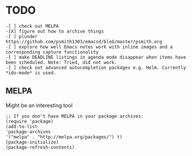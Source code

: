 # TODO

    -[ ] check out MELPA
    -[X] figure out how to archive things
    -[ ] plunder https://github.com/psmith1303/emacsd/blob/master/psmith.org
    -[ ] explore how well Emacs notes work with inline images and a corresponding capture functionality
    -[ ] make DEADLINE listings in agenda mode disappear when items have been scheduled. Note: Tried, did not work.
    -[ ] check out advanced autocompletion packages e.g. Helm. Currently *ido-mode* is used. 


## MELPA

Might be an interesting tool

    ;; If you don't have MELPA in your package archives:
    (require 'package)
    (add-to-list
    'package-archives
    '("melpa" . "http://melpa.org/packages/") t)
    (package-initialize)
    (package-refresh-contents)

